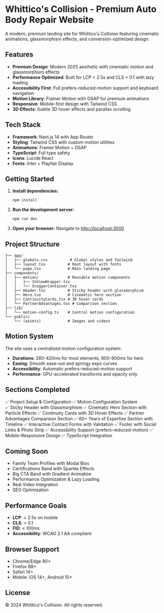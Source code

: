 # Whittico's Collision - Premium Auto Body Repair Website

A modern, premium landing site for Whittico's Collision featuring cinematic animations, glassmorphism effects, and conversion-optimized design.

## Features

- **Premium Design**: Modern 2025 aesthetic with cinematic motion and glassmorphism effects
- **Performance Optimized**: Built for LCP < 2.5s and CLS < 0.1 with lazy loading
- **Accessibility First**: Full prefers-reduced-motion support and keyboard navigation
- **Motion Library**: Framer Motion with GSAP for premium animations
- **Responsive**: Mobile-first design with Tailwind CSS
- **3D Effects**: Subtle 3D hover effects and parallax scrolling

## Tech Stack

- **Framework**: Next.js 14 with App Router
- **Styling**: Tailwind CSS with custom motion utilities
- **Animations**: Framer Motion + GSAP
- **TypeScript**: Full type safety
- **Icons**: Lucide React
- **Fonts**: Inter + Playfair Display

## Getting Started

1. **Install dependencies:**
   ```bash
   npm install
   ```

2. **Run the development server:**
   ```bash
   npm run dev
   ```

3. **Open your browser:**
   Navigate to [http://localhost:3000](http://localhost:3000)

## Project Structure

```
├── app/
│   ├── globals.css          # Global styles and Tailwind
│   ├── layout.tsx          # Root layout with fonts
│   └── page.tsx            # Main landing page
├── components/
│   ├── motion/             # Reusable motion components
│   │   ├── InViewWrapper.tsx
│   │   └── StaggerContainer.tsx
│   ├── Header.tsx          # Sticky header with glassmorphism
│   ├── Hero.tsx            # Cinematic hero section
│   ├── ContinuityCards.tsx # 3D hover cards
│   └── PartnerAdvantages.tsx # Comparison section
├── lib/
│   └── motion-config.ts    # Central motion configuration
└── public/
    └── (assets)            # Images and videos
```

## Motion System

The site uses a centralized motion configuration system:

- **Durations**: 280-420ms for most elements, 600-800ms for hero
- **Easing**: Smooth ease-out and springy expo curves
- **Accessibility**: Automatic prefers-reduced-motion support
- **Performance**: GPU-accelerated transforms and opacity only

## Sections Completed

✅ Project Setup & Configuration
✅ Motion Configuration System  
✅ Sticky Header with Glassmorphism
✅ Cinematic Hero Section with Particle Effects
✅ Continuity Cards with 3D Hover Effects
✅ Partner Advantages Comparison Section
✅ 60+ Years of Expertise Section with Timeline
✅ Interactive Contact Forms with Validation
✅ Footer with Social Links & Photo Strip
✅ Accessibility Support (prefers-reduced-motion)
✅ Mobile-Responsive Design
✅ TypeScript Integration

## Coming Soon

- Family Team Profiles with Modal Bios
- Certifications Band with Sparkle Effects
- Big CTA Band with Gradient Animation
- Performance Optimization & Lazy Loading
- Real Video Integration
- SEO Optimization

## Performance Goals

- **LCP**: < 2.5s on mobile
- **CLS**: < 0.1
- **FID**: < 100ms
- **Accessibility**: WCAG 2.1 AA compliant

## Browser Support

- Chrome/Edge 90+
- Firefox 88+
- Safari 14+
- Mobile: iOS 14+, Android 10+

## License

© 2024 Whittico's Collision. All rights reserved.
